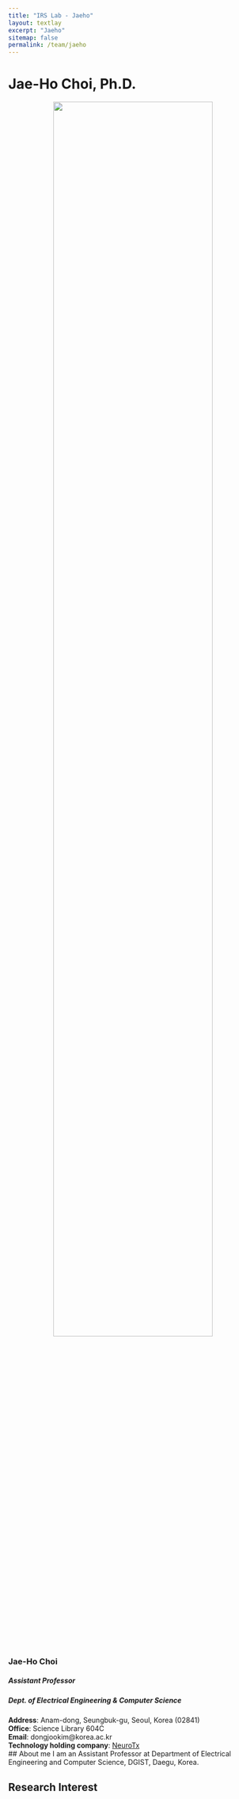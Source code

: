 ```yaml
---
title: "IRS Lab - Jaeho"
layout: textlay
excerpt: "Jaeho"
sitemap: false
permalink: /team/jaeho
---
```

# Jae-Ho Choi, Ph.D.
<div markdown="0" class="col-sm-12">
    <div markdown="0" class='col-sm-2'>
        <p style="text-align: center;">
        <img src="{{ site.url }}{{ site.baseurl }}/images/teampic/Jaeho.jpg" width="80%">
        </p>
    </div>
    <div class="col-sm-10" style="margin-top: 2%">
        <span>
            <h3>Jae-Ho Choi</h3>
            <h5>Assistant Professor</h5>
            <h5>Dept. of Electrical Engineering & Computer Science</h5>
            <b>Address</b>: Anam-dong, Seungbuk-gu, Seoul, Korea (02841) <br>
            <b>Office</b>: Science Library 604C <br>
            <b>Email</b>: dongjookim@korea.ac.kr <br>
            <b>Technology holding company</b>: <span style="cursor:pointer; text-decoration:underline" onclick="location.href='http://neurotx.kr/'">NeuroTx</span>
        </span>
    </div>
</div>
## About me
I am an Assistant Professor at Department of Electrical Engineering and Computer Science, DGIST, Daegu, Korea. 

## Research Interest